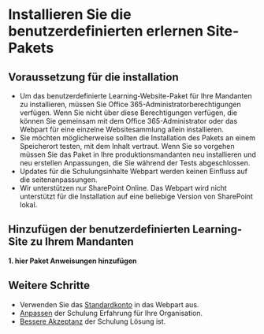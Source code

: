 # <a name="install-the-custom-learning-site-package"></a>Installieren Sie die benutzerdefinierten erlernen Site-Pakets

## <a name="prerequisite-for-installation"></a>Voraussetzung für die installation

- Um das benutzerdefinierte Learning-Website-Paket für Ihre Mandanten zu installieren, müssen Sie Office 365-Administratorberechtigungen verfügen.  Wenn Sie nicht über diese Berechtigungen verfügen, die können Sie gemeinsam mit dem Office 365-Administrator oder das Webpart für eine einzelne Websitesammlung allein installieren.
- Sie möchten möglicherweise sollten die Installation des Pakets an einem Speicherort testen, mit dem Inhalt vertraut.  Wenn Sie so vorgehen müssen Sie das Paket in Ihre produktionsmandanten neu installieren und neu erstellen Anpassungen, die Sie während der Tests abgeschlossen. 
- Updates für die Schulungsinhalte Webpart werden keinen Einfluss auf die seitenanpassungen.
- Wir unterstützen nur SharePoint Online. Das Webpart wird nicht unterstützt für die Installation auf eine beliebige Version von SharePoint lokal.

## <a name="add-the-custom-learning-site-to-your-tenant"></a>Hinzufügen der benutzerdefinierten Learning-Site zu Ihrem Mandanten 

**1. hier Paket Anweisungen hinzufügen**



## <a name="next-steps"></a>Weitere Schritte
- Verwenden Sie das [Standardkonto](sitecontent.md) in das Webpart aus.
- [Anpassen](customization.md) der Schulung Erfahrung für Ihre Organisation.
- [Bessere Akzeptanz](driveadoption.md) der Schulung Lösung ist.

